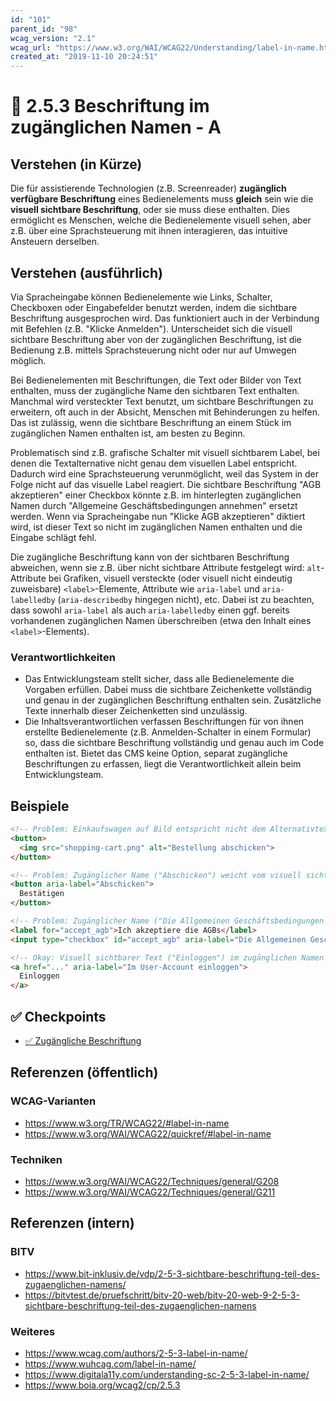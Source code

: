 ```yaml
---
id: "101"
parent_id: "98"
wcag_version: "2.1"
wcag_url: "https://www.w3.org/WAI/WCAG22/Understanding/label-in-name.html"
created_at: "2019-11-10 20:24:51"
---
```


# 📜 2.5.3 Beschriftung im zugänglichen Namen - A

## Verstehen (in Kürze)

Die für assistierende Technologien (z.B. Screenreader) **zugänglich verfügbare Beschriftung** eines Bedienelements muss **gleich** sein wie die **visuell sichtbare Beschriftung**, oder sie muss diese enthalten. Dies ermöglicht es Menschen, welche die Bedienelemente visuell sehen, aber z.B. über eine Sprachsteuerung mit ihnen interagieren, das intuitive Ansteuern derselben.

## Verstehen (ausführlich)

Via Spracheingabe können Bedienelemente wie Links, Schalter, Checkboxen oder Eingabefelder benutzt werden, indem die sichtbare Beschriftung ausgesprochen wird. Das funktioniert auch in der Verbindung mit Befehlen (z.B. "Klicke Anmelden"). Unterscheidet sich die visuell sichtbare Beschriftung aber von der zugänglichen Beschriftung, ist die Bedienung z.B. mittels Sprachsteuerung nicht oder nur auf Umwegen möglich.

Bei Bedienelementen mit Beschriftungen, die Text oder Bilder von Text enthalten, muss der zugängliche Name den sichtbaren Text enthalten. Manchmal wird versteckter Text benutzt, um sichtbare Beschriftungen zu erweitern, oft auch in der Absicht, Menschen mit Behinderungen zu helfen. Das ist zulässig, wenn die sichtbare Beschriftung an einem Stück im zugänglichen Namen enthalten ist, am besten zu Beginn.

Problematisch sind z.B. grafische Schalter mit visuell sichtbarem Label, bei denen die Textalternative nicht genau dem visuellen Label entspricht. Dadurch wird eine Sprachsteuerung verunmöglicht, weil das System in der Folge nicht auf das visuelle Label reagiert. Die sichtbare Beschriftung "AGB akzeptieren" einer Checkbox könnte z.B. im hinterlegten zugänglichen Namen durch "Allgemeine Geschäftsbedingungen annehmen" ersetzt werden. Wenn via Spracheingabe nun "Klicke AGB akzeptieren" diktiert wird, ist dieser Text so nicht im zugänglichen Namen enthalten und die Eingabe schlägt fehl.

Die zugängliche Beschriftung kann von der sichtbaren Beschriftung abweichen, wenn sie z.B. über nicht sichtbare Attribute festgelegt wird: `alt`-Attribute bei Grafiken, visuell versteckte (oder visuell nicht eindeutig zuweisbare) `<label>`-Elemente, Attribute wie `aria-label` und `aria-labelledby` (`aria-describedby` hingegen nicht), etc. Dabei ist zu beachten, dass sowohl `aria-label` als auch `aria-labelledby` einen ggf. bereits vorhandenen zugänglichen Namen überschreiben (etwa den Inhalt eines `<label>`-Elements).

### Verantwortlichkeiten

- Das Entwicklungsteam stellt sicher, dass alle Bedienelemente die Vorgaben erfüllen. Dabei muss die sichtbare Zeichenkette vollständig und genau in der zugänglichen Beschriftung enthalten sein. Zusätzliche Texte innerhalb dieser Zeichenketten sind unzulässig.
- Die Inhaltsverantwortlichen verfassen Beschriftungen für von ihnen erstellte Bedienelemente (z.B. Anmelden-Schalter in einem Formular) so, dass die sichtbare Beschriftung vollständig und genau auch im Code enthalten ist. Bietet das CMS keine Option, separat zugängliche Beschriftungen zu erfassen, liegt die Verantwortlichkeit allein beim Entwicklungsteam.

## Beispiele

```html
<!-- Problem: Einkaufswagen auf Bild entspricht nicht dem Alternativtext -->
<button>
  <img src="shopping-cart.png" alt="Bestellung abschicken">
</button>

<!-- Problem: Zugänglicher Name ("Abschicken") weicht vom visuell sichtbaren Text ("Bestätigen") ab -->
<button aria-label="Abschicken">
  Bestätigen
</button>

<!-- Problem: Zugänglicher Name ("Die Allgemeinen Geschäftsbedingungen akzeptieren") weicht vom visuell sichtbaren Text ("Ich akzeptiere die ") ab -->
<label for="accept_agb">Ich akzeptiere die AGBs</label>
<input type="checkbox" id="accept_agb" aria-label="Die Allgemeinen Geschäftsbedingungen akzeptieren" />

<!-- Okay: Visuell sichtbarer Text ("Einloggen") im zugänglichen Namen ("Im User-Account einloggen") enthalten -->
<a href="..." aria-label="Im User-Account einloggen">
  Einloggen
</a>
```

## ✅ Checkpoints

- [✅ Zugängliche Beschriftung](zugaengliche-beschriftung)

## Referenzen (öffentlich)

### WCAG-Varianten
- <https://www.w3.org/TR/WCAG22/#label-in-name>
- <https://www.w3.org/WAI/WCAG22/quickref/#label-in-name>

### Techniken
- <https://www.w3.org/WAI/WCAG22/Techniques/general/G208>
- <https://www.w3.org/WAI/WCAG22/Techniques/general/G211>

## Referenzen (intern)

### BITV
- <https://www.bit-inklusiv.de/vdp/2-5-3-sichtbare-beschriftung-teil-des-zugaenglichen-namens/>
- <https://bitvtest.de/pruefschritt/bitv-20-web/bitv-20-web-9-2-5-3-sichtbare-beschriftung-teil-des-zugaenglichen-namens>

### Weiteres
- <https://www.wcag.com/authors/2-5-3-label-in-name/>
- <https://www.wuhcag.com/label-in-name/>
- <https://www.digitala11y.com/understanding-sc-2-5-3-label-in-name/>
- <https://www.boia.org/wcag2/cp/2.5.3>